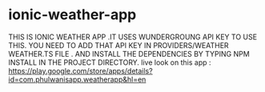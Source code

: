 # ionic-weather-app

THIS IS IONIC WEATHER APP .IT USES WUNDERGROUNG API KEY TO USE THIS.
YOU NEED TO ADD THAT API KEY IN PROVIDERS/WEATHER WEATHER.TS FILE .
AND INSTALL THE DEPENDENCIES BY TYPING NPM INSTALL IN THE PROJECT DIRECTORY.
live look on this app : https://play.google.com/store/apps/details?id=com.phulwanisapp.weatherapp&hl=en
